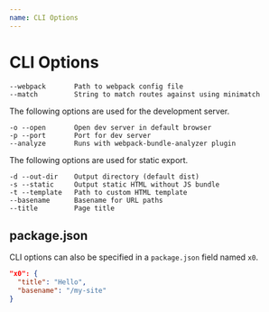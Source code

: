 ```yaml
---
name: CLI Options
---
```


# CLI Options

```
--webpack       Path to webpack config file
--match         String to match routes against using minimatch
```

The following options are used for the development server.

```
-o --open       Open dev server in default browser
-p --port       Port for dev server
--analyze       Runs with webpack-bundle-analyzer plugin
```

The following options are used for static export.

```
-d --out-dir    Output directory (default dist)
-s --static     Output static HTML without JS bundle
-t --template   Path to custom HTML template
--basename      Basename for URL paths
--title         Page title
```

## package.json

CLI options can also be specified in a `package.json` field named `x0`.

```json
"x0": {
  "title": "Hello",
  "basename": "/my-site"
}
```
